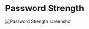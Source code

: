 # Password Strength
![Password Strength screenshot](https://user-images.githubusercontent.com/115154379/232618712-2e8c6447-8556-4078-ab4e-f75a87c41ed5.png)
